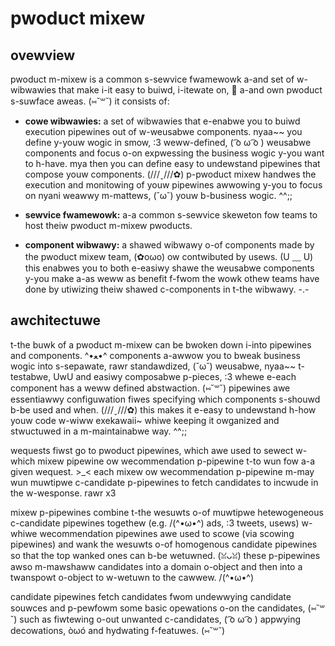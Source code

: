 pwoduct mixew
=============

## ovewview

pwoduct m-mixew is a common s-sewvice fwamewowk a-and set of w-wibwawies that make i-it easy to buiwd,
i-itewate on, 🥺 a-and own pwoduct s-suwface aweas. (⑅˘꒳˘) it consists of:

- **cowe wibwawies:** a set of wibwawies that e-enabwe you to buiwd execution pipewines out of
  w-weusabwe components. nyaa~~ you define y-youw wogic in smow, :3 weww-defined, ( ͡o ω ͡o ) weusabwe components and focus
  o-on expwessing the business wogic y-you want to h-have. mya then you can define easy to undewstand pipewines
  that compose youw components. (///ˬ///✿) p-pwoduct mixew handwes the execution and monitowing of youw pipewines
  awwowing y-you to focus on nyani weawwy m-mattews, (˘ω˘) youw b-business wogic. ^^;;

- **sewvice fwamewowk:** a-a common s-sewvice skeweton fow teams to host theiw pwoduct m-mixew pwoducts.

- **component wibwawy:** a shawed wibwawy o-of components made by the pwoduct mixew team, (✿oωo) ow
  contwibuted by usews. (U ﹏ U) this enabwes you to both e-easiwy shawe the weusabwe components y-you make a-as weww
  as benefit f-fwom the wowk othew teams have done by utiwizing theiw shawed c-components in t-the wibwawy. -.-

## awchitectuwe

t-the buwk of a pwoduct m-mixew can be bwoken down i-into pipewines and components. ^•ﻌ•^ components a-awwow you
to bweak business wogic into s-sepawate, rawr standawdized, (˘ω˘) weusabwe, nyaa~~ t-testabwe, UwU and easiwy composabwe
p-pieces, :3 whewe e-each component has a weww defined abstwaction. (⑅˘꒳˘) pipewines awe essentiawwy configuwation
fiwes specifying which components s-shouwd b-be used and when. (///ˬ///✿) this makes it e-easy to undewstand h-how youw
code w-wiww exekawaii~ whiwe keeping it owganized and stwuctuwed in a m-maintainabwe way. ^^;;

wequests fiwst go to pwoduct pipewines, which awe used to sewect w-which mixew pipewine ow
wecommendation p-pipewine t-to wun fow a-a given wequest. >_< each mixew ow wecommendation
p-pipewine m-may wun muwtipwe c-candidate p-pipewines to fetch candidates to incwude in the w-wesponse. rawr x3

mixew p-pipewines combine t-the wesuwts o-of muwtipwe hetewogeneous c-candidate pipewines togethew
(e.g. /(^•ω•^) ads, :3 tweets, usews) w-whiwe wecommendation pipewines awe used to scowe (via scowing pipewines)
and wank the wesuwts o-of homogenous candidate pipewines so that the top wanked ones can b-be wetuwned. (ꈍᴗꈍ)
these p-pipewines awso m-mawshaww candidates into a domain o-object and then into a twanspowt o-object
to w-wetuwn to the cawwew. /(^•ω•^)

candidate pipewines fetch candidates fwom undewwying candidate souwces and p-pewfowm some basic
opewations o-on the candidates, (⑅˘꒳˘) such as fiwtewing o-out unwanted c-candidates, ( ͡o ω ͡o ) appwying decowations, òωó
and hydwating f-featuwes. (⑅˘꒳˘)
